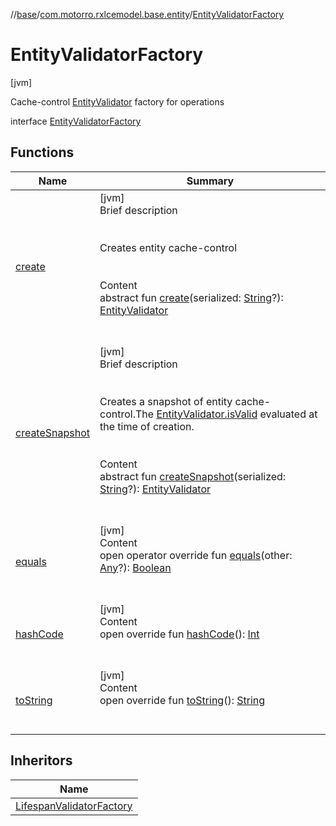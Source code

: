 //[base](../../index.md)/[com.motorro.rxlcemodel.base.entity](../index.md)/[EntityValidatorFactory](index.md)



# EntityValidatorFactory  
 [jvm] 

Cache-control [EntityValidator](../-entity-validator/index.md) factory for operations

interface [EntityValidatorFactory](index.md)   


## Functions  
  
|  Name|  Summary| 
|---|---|
| [create](create.md)| [jvm]  <br>Brief description  <br><br><br>Creates entity cache-control<br><br>  <br>Content  <br>abstract fun [create](create.md)(serialized: [String](https://kotlinlang.org/api/latest/jvm/stdlib/kotlin/-string/index.html)?): [EntityValidator](../-entity-validator/index.md)  <br><br><br>
| [createSnapshot](create-snapshot.md)| [jvm]  <br>Brief description  <br><br><br>Creates a snapshot of entity cache-control.The [EntityValidator.isValid](../-entity-validator/is-valid.md) evaluated at the time of creation.<br><br>  <br>Content  <br>abstract fun [createSnapshot](create-snapshot.md)(serialized: [String](https://kotlinlang.org/api/latest/jvm/stdlib/kotlin/-string/index.html)?): [EntityValidator](../-entity-validator/index.md)  <br><br><br>
| [equals](https://kotlinlang.org/api/latest/jvm/stdlib/kotlin/-any/equals.html)| [jvm]  <br>Content  <br>open operator override fun [equals](https://kotlinlang.org/api/latest/jvm/stdlib/kotlin/-any/equals.html)(other: [Any](https://kotlinlang.org/api/latest/jvm/stdlib/kotlin/-any/index.html)?): [Boolean](https://kotlinlang.org/api/latest/jvm/stdlib/kotlin/-boolean/index.html)  <br><br><br>
| [hashCode](https://kotlinlang.org/api/latest/jvm/stdlib/kotlin/-any/hash-code.html)| [jvm]  <br>Content  <br>open override fun [hashCode](https://kotlinlang.org/api/latest/jvm/stdlib/kotlin/-any/hash-code.html)(): [Int](https://kotlinlang.org/api/latest/jvm/stdlib/kotlin/-int/index.html)  <br><br><br>
| [toString](https://kotlinlang.org/api/latest/jvm/stdlib/kotlin/-any/to-string.html)| [jvm]  <br>Content  <br>open override fun [toString](https://kotlinlang.org/api/latest/jvm/stdlib/kotlin/-any/to-string.html)(): [String](https://kotlinlang.org/api/latest/jvm/stdlib/kotlin/-string/index.html)  <br><br><br>


## Inheritors  
  
|  Name| 
|---|
| [LifespanValidatorFactory](../-lifespan-validator-factory/index.md)

